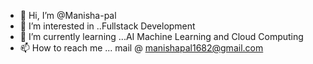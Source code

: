 - 👋 Hi, I’m @Manisha-pal
- 👀 I’m interested in ..Fullstack Development
- 🌱 I’m currently learning ...AI Machine Learning and Cloud Computing
- 📫 How to reach me ... mail @ manishapal1682@gmail.com

